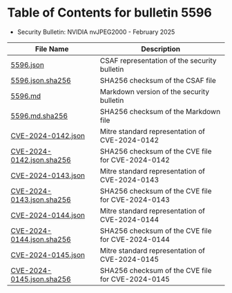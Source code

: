 # Table of Contents for bulletin 5596

 - Security Bulletin: NVIDIA nvJPEG2000 - February 2025

| File Name | Description |
|-----------|-------------|
| [5596.json](5596.json) | CSAF representation of the security bulletin |
| [5596.json.sha256](5596.json.sha256) | SHA256 checksum of the CSAF file |
| [5596.md](5596.md) | Markdown version of the security bulletin |
| [5596.md.sha256](5596.md.sha256) | SHA256 checksum of the Markdown file |
| [CVE-2024-0142.json](CVE-2024-0142.json) | Mitre standard representation of CVE-2024-0142 |
| [CVE-2024-0142.json.sha256](CVE-2024-0142.json.sha256) | SHA256 checksum of the CVE file for CVE-2024-0142 |
| [CVE-2024-0143.json](CVE-2024-0143.json) | Mitre standard representation of CVE-2024-0143 |
| [CVE-2024-0143.json.sha256](CVE-2024-0143.json.sha256) | SHA256 checksum of the CVE file for CVE-2024-0143 |
| [CVE-2024-0144.json](CVE-2024-0144.json) | Mitre standard representation of CVE-2024-0144 |
| [CVE-2024-0144.json.sha256](CVE-2024-0144.json.sha256) | SHA256 checksum of the CVE file for CVE-2024-0144 |
| [CVE-2024-0145.json](CVE-2024-0145.json) | Mitre standard representation of CVE-2024-0145 |
| [CVE-2024-0145.json.sha256](CVE-2024-0145.json.sha256) | SHA256 checksum of the CVE file for CVE-2024-0145 |
